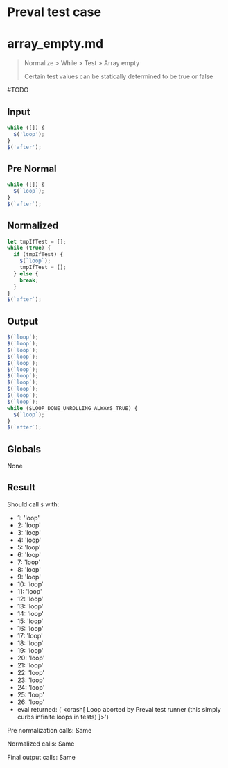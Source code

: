 # Preval test case

# array_empty.md

> Normalize > While > Test > Array empty
>
> Certain test values can be statically determined to be true or false

#TODO

## Input

`````js filename=intro
while ([]) {
  $('loop');
}
$('after');
`````

## Pre Normal

`````js filename=intro
while ([]) {
  $(`loop`);
}
$(`after`);
`````

## Normalized

`````js filename=intro
let tmpIfTest = [];
while (true) {
  if (tmpIfTest) {
    $(`loop`);
    tmpIfTest = [];
  } else {
    break;
  }
}
$(`after`);
`````

## Output

`````js filename=intro
$(`loop`);
$(`loop`);
$(`loop`);
$(`loop`);
$(`loop`);
$(`loop`);
$(`loop`);
$(`loop`);
$(`loop`);
$(`loop`);
$(`loop`);
while ($LOOP_DONE_UNROLLING_ALWAYS_TRUE) {
  $(`loop`);
}
$(`after`);
`````

## Globals

None

## Result

Should call `$` with:
 - 1: 'loop'
 - 2: 'loop'
 - 3: 'loop'
 - 4: 'loop'
 - 5: 'loop'
 - 6: 'loop'
 - 7: 'loop'
 - 8: 'loop'
 - 9: 'loop'
 - 10: 'loop'
 - 11: 'loop'
 - 12: 'loop'
 - 13: 'loop'
 - 14: 'loop'
 - 15: 'loop'
 - 16: 'loop'
 - 17: 'loop'
 - 18: 'loop'
 - 19: 'loop'
 - 20: 'loop'
 - 21: 'loop'
 - 22: 'loop'
 - 23: 'loop'
 - 24: 'loop'
 - 25: 'loop'
 - 26: 'loop'
 - eval returned: ('<crash[ Loop aborted by Preval test runner (this simply curbs infinite loops in tests) ]>')

Pre normalization calls: Same

Normalized calls: Same

Final output calls: Same
